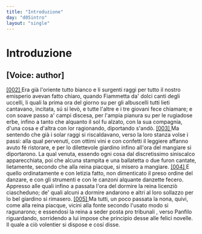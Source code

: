 ```yaml
---
title: "Introduzione"
day: "d05intro"
layout: "single"
---
```

<div id="d05intro" type="introduction" who="author">
 <h1>
  Introduzione
 </h1>
 <p>
  <h2>
   [Voice: author]
  </h2>
 </p>
 <p>
  <a href="{{ site.baseurl }}enDecameron/d05intro#p05980002">
   [002]
  </a>
  Era gi&agrave; l'oriente tutto bianco e li surgenti raggi per tutto il nostro emisperio avevan fatto chiaro, quando
  <name persref="fiammetta" type="person">
   Fiammetta
  </name>
  da' dolci canti degli uccelli, li quali la prima ora del giorno su per gli albuscelli tutti lieti cantavano, incitata, s&uacute; si lev&ograve;, e tutte l'altre e i tre giovani fece chiamare; e con soave passo a' campi discesa, per l'ampia pianura su per le rugiadose erbe, infino a tanto che alquanto il sol fu alzato, con la sua compagnia, d'una cosa e d'altra con lor ragionando, diportando s'and&ograve;.
  <a href="{{ site.baseurl }}enDecameron/d05intro#p05980003">
   [003]
  </a>
  Ma sentendo che gi&agrave; i solar raggi si riscaldavano, verso la loro stanza volse i passi: alla qual pervenuti, con ottimi vini e con confetti il leggiere affanno avuto f&eacute; ristorare, e per lo
  <name placeref="giardinobrigata-01" type="place">
   dilettevole giardino
  </name>
  infino all'ora del mangiare si diportarono. La qual venuta, essendo ogni cosa dal discretissimo siniscalco apparecchiata, poi che alcuna stampita e una ballatetta o due furon cantate, lietamente, secondo che alla reina piacque, si misero a mangiare.
  <a href="{{ site.baseurl }}enDecameron/d05intro#p05980004">
   [004]
  </a>
  E quello ordinatamente e con letizia fatto, non dimenticato il preso ordine del danzare, e con gli strumenti e con le canzoni alquante danzette fecero. Appresso alle quali infino a passata l'ora del dormire la
  <name persref="fiammetta" type="person">
   reina
  </name>
  licenzi&ograve; ciascheduno; de' quali alcuni a dormire andarono e altri al loro sollazzo per lo
  <name placeref="giardinobrigata-01" type="place">
   bel giardino
  </name>
  si rimasero.
  <a href="{{ site.baseurl }}enDecameron/d05intro#p99980005">
   [005]
  </a>
  Ma tutti, un poco passata la nona, quivi, come alla reina piacque, vicini alla fonte secondo l'usato modo si ragunarono; e essendosi la reina a seder posta
  <foreign lang="lat">
   pro tribunali
  </foreign>
  , verso
  <name persref="panfilo" type="person">
   Panfilo
  </name>
  riguardando, sorridendo a lui impose che principio desse alle felici novelle. Il quale a ci&ograve; volentier si dispose e cos&iacute; disse.
 </p>
</div>
